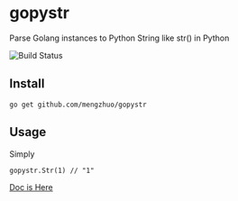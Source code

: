 # gopystr #
Parse Golang instances to Python String like str() in Python

![Build Status](https://travis-ci.org/mengzhuo/gopystr.svg?branch=master)

## Install ##
```go get github.com/mengzhuo/gopystr```

## Usage ##
Simply 

```
gopystr.Str(1) // "1"
```

[Doc is Here](https://godoc.org/github.com/mengzhuo/gopystr)
